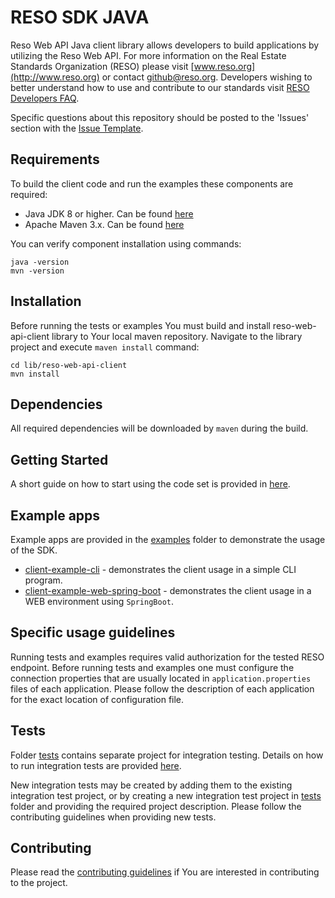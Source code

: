 # RESO SDK JAVA

Reso Web API Java client library allows developers to build applications by utilizing the Reso Web API. For more information on the Real Estate Standards Organization (RESO) please visit [www.reso.org](http://www.reso.org) or contact [github@reso.org](mailto:github@reso.org). Developers wishing to better understand how to use and contribute to our standards visit [RESO Developers FAQ](https://www.reso.org/developer-faqs/working-with-github/).

Specific questions about this repository should be posted to the 'Issues' section with the [Issue Template](ISSUE_TEMPLATE.md). 

## Requirements

To build the client code and run the examples these components are required:

* Java JDK 8 or higher. Can be found [here](http://www.oracle.com/technetwork/java/javase/downloads/jdk8-downloads-2133151.html)
* Apache Maven 3.x. Can be found [here](https://maven.apache.org/download.cgi)

You can verify component installation using commands:

```
java -version
mvn -version
```

## Installation

Before running the tests or examples You must build and install reso-web-api-client library to Your local maven repository. 
Navigate to the library project and execute `maven install` command:

```
cd lib/reso-web-api-client
mvn install
```

## Dependencies

All required dependencies will be downloaded by `maven` during the build.

## Getting Started

A short guide on how to start using the code set is provided in [here](./lib/reso-web-api-client/README.md).

## Example apps

Example apps are provided in the [examples](./examples) folder to demonstrate the usage of the SDK. 

* [client-example-cli](./examples/client-example-cli) - demonstrates the client usage in a simple CLI program.
* [client-example-web-spring-boot](./examples/client-example-web-spring-boot) - demonstrates the client usage in a WEB environment using `SpringBoot`.

## Specific usage guidelines

Running tests and examples requires valid authorization for the tested RESO endpoint. 
Before running tests and examples one must configure the connection properties that are usually located in `application.properties` files of each application.
Please follow the description of each application for the exact location of configuration file.

## Tests

Folder [tests](./tests) contains separate project for integration testing. Details on how to run integration tests are provided [here](./tests/client-integration-tests/README.md).

New integration tests may be created by adding them to the existing integration test project, or by creating a new integration test project in [tests](./tests) folder and providing the required project description.
Please follow the contributing guidelines when providing new tests.

## Contributing

Please read the [contributing guidelines](CONTRIBUTING.md) if You are interested in contributing to the project.
